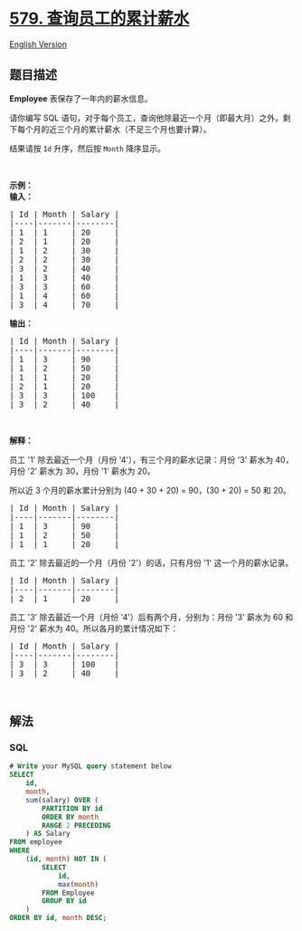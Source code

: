 # [579. 查询员工的累计薪水](https://leetcode.cn/problems/find-cumulative-salary-of-an-employee)

[English Version](/solution/0500-0599/0579.Find%20Cumulative%20Salary%20of%20an%20Employee/README_EN.md)

## 题目描述

<!-- 这里写题目描述 -->

<p><strong>Employee</strong> 表保存了一年内的薪水信息。</p>

<p>请你编写 SQL 语句，对于每个员工，查询他除最近一个月（即最大月）之外，剩下每个月的近三个月的累计薪水（不足三个月也要计算）。</p>

<p>结果请按 <code>Id</code> 升序，然后按 <code>Month</code> 降序显示。</p>

<p> </p>

<p><strong>示例：</strong><br />
<strong>输入：</strong></p>

<pre>
| Id | Month | Salary |
|----|-------|--------|
| 1  | 1     | 20     |
| 2  | 1     | 20     |
| 1  | 2     | 30     |
| 2  | 2     | 30     |
| 3  | 2     | 40     |
| 1  | 3     | 40     |
| 3  | 3     | 60     |
| 1  | 4     | 60     |
| 3  | 4     | 70     |
</pre>

<p><strong>输出：</strong></p>

<pre>
| Id | Month | Salary |
|----|-------|--------|
| 1  | 3     | 90     |
| 1  | 2     | 50     |
| 1  | 1     | 20     |
| 2  | 1     | 20     |
| 3  | 3     | 100    |
| 3  | 2     | 40     |
</pre>

<p> </p>

<p><strong>解释：</strong></p>

<p>员工 '1' 除去最近一个月（月份 '4'），有三个月的薪水记录：月份 '3' 薪水为 40，月份 '2' 薪水为 30，月份 '1' 薪水为 20。</p>

<p>所以近 3 个月的薪水累计分别为 (40 + 30 + 20) = 90，(30 + 20) = 50 和 20。</p>

<pre>
| Id | Month | Salary |
|----|-------|--------|
| 1  | 3     | 90     |
| 1  | 2     | 50     |
| 1  | 1     | 20     |
</pre>

<p>员工 '2' 除去最近的一个月（月份 '2'）的话，只有月份 '1' 这一个月的薪水记录。</p>

<pre>
| Id | Month | Salary |
|----|-------|--------|
| 2  | 1     | 20     |
</pre>

<p>员工 '3' 除去最近一个月（月份 '4'）后有两个月，分别为：月份 '3' 薪水为 60 和 月份 '2' 薪水为 40。所以各月的累计情况如下：</p>

<pre>
| Id | Month | Salary |
|----|-------|--------|
| 3  | 3     | 100    |
| 3  | 2     | 40     |
</pre>

<p> </p>

## 解法

<!-- 这里可写通用的实现逻辑 -->

<!-- tabs:start -->

### **SQL**

```sql
# Write your MySQL query statement below
SELECT
    id,
    month,
    sum(salary) OVER (
        PARTITION BY id
        ORDER BY month
        RANGE 2 PRECEDING
    ) AS Salary
FROM employee
WHERE
    (id, month) NOT IN (
        SELECT
            id,
            max(month)
        FROM Employee
        GROUP BY id
    )
ORDER BY id, month DESC;
```

<!-- tabs:end -->
